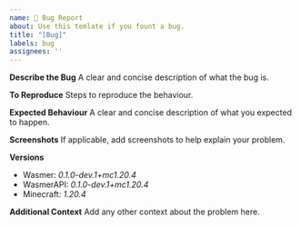 ```yaml
---
name: 🐛 Bug Report
about: Use this temlate if you fount a bug.
title: "[Bug]"
labels: bug
assignees: ''
---
```


**Describe the Bug**
A clear and concise description of what the bug is.

**To Reproduce**
Steps to reproduce the behaviour.

**Expected Behaviour**
A clear and concise description of what you expected to happen.

**Screenshots**
If applicable, add screenshots to help explain your problem.

**Versions**
- Wasmer: _0.1.0-dev.1+mc1.20.4_
- WasmerAPI: _0.1.0-dev.1+mc1.20.4_
- Minecraft: _1.20.4_

**Additional Context**
Add any other context about the problem here.
